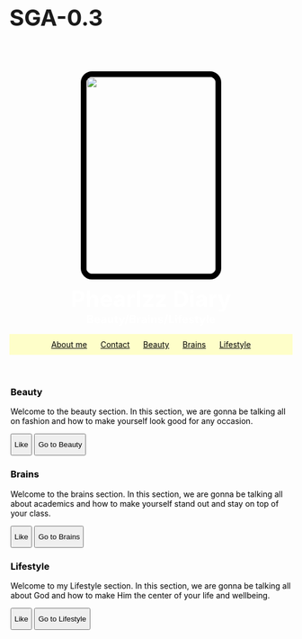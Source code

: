 # SGA-0.3<!DOCTYPE html>
<head>
<title>My Blog Page</title>
<link href="/normalize.css" rel="stylesheet">
<style>
header{
  text-align: center;
  background: url("https://imgur.com/M1ekcBL.jpg");
  background-size: cover;
  background-position: center;
  color: #fff;
  }
  h1{
    font-size: 40px;
    margin: 0px 0px 0.5px 0px;
    }
    h2{
      margin: 0px 0px 0px 0px;
      font-size: 20px;
      }
  li{
    display: inline;
    padding: 0px 10px 0px 10px;
    }
  ul{
    padding: 10px;
    background: rgba(255,255,150,0.5);
    }
    img{
      margin: 70px 0px 10px 0px;
      border: 10px black solid;
      border-radius: 20px
      }
      a{
        color: black;
        }
        a:hover{
          color: #505050;
          }
        article{
          color: black;
          max-width: 500px;
          margin: 0 auto;
          }
          button{
            background: #50050;
            padding: 10px 5px 10px 5px;
            }
            button:hover{
              color: blue;
              cursor: pointer;
              background: rgba(100,100,100,0.5);
              }
          @media (max-width: 500px) {
            
            h1{
              font-size: 20px;
              padding: 5px;
              }
              li{
                display: block;
                padding: 5px;
                }
            }
       
</style>
</head>
<body>
<header>
<img src="https://imgur.com/yO0v72D.jpg" height="350" width="230">
<h1>Phearlzz Diary </h1>
<h2>Beauty/Brains/Lifestyle</h2>


<ul>
<li><a href="#">About me</a></li>
<li><a href="#">Contact</a></li>
<li><a href="#">Beauty</a></li>
<li><a href="#">Brains</a></li>
<li><a href="#">Lifestyle</a></li>
</ul>
</header>

<article>
<h3>Beauty</h3>
<p> Welcome to the beauty section. In this section, we are gonna be talking all on fashion and how to make yourself look good for any occasion.</p>
<button>Like</button>  <button>Go to Beauty</button>
</article>

<article>
<h3>Brains</h3>
<p>Welcome to the brains section. In this section, we are gonna be talking all about academics and how to make yourself stand out and stay on top of your class.</p>
<button>Like</button>   <button>Go to Brains</button>
</article>

<article>
<h3>Lifestyle</h3>
<p>Welcome to my Lifestyle section. In this section, we are gonna be talking all about God and how to make Him the center of your life and wellbeing.</p>
<button>Like</button>  <button>Go to Lifestyle</button>
</article>

<script>
alert("Thank you for choosing my blog. Have fun!");
    $("button").on("click", function() {
      alert("Thank you!");
    });
  </script>
  
</body>
